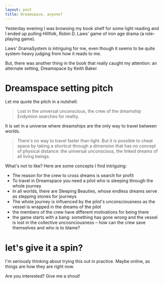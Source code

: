 ```yaml
---
layout: post
title: Dreamspace, anyone?
---
```


Yesterday evening I was browsing my book shelf for some light reading and I ended up pulling Hillfolk, Robin D. Laws' game of iron age drama (a role-playing game).

Laws' DramaSystem is intriguing for me, even though it seems to be quite system-heavy judging from how it reads to me.

But, there was another thing in the book that really caught my attention: an alternate setting, Dreamspace by Keith Baker.

# Dreamspace setting pitch

Let me quote the pitch in a nutshell:

> Lost in the universal unconscious, the crew of the dreamship Endymion searches for reality.

It is set in a universe where dreamships are the only way to travel between worlds.

> There's no way to travel faster than light. But it is possible to cheat space by taking a shortcut through a dimension that has no concept of physical distance: the universal unconscious, the linked dreams of all living beings.

What's not to like? Here are some concepts I find intriguing:

* The reason for the crew to cross dreams is search for profit
* To travel in Dreamspace you need a pilot who is sleeping through the whole journey
* In all worlds, there are Sleeping Beauties, whose endless dreams serve as stepping stones for journeys
* The whole journey is influenced by the pilot's unconsciousness as the vessel is wrapped in the dreams of the pilot
* the members of the crew have different motivations for being there
* the game starts with a bang: something has gone wrong and the vessel is lost in the collective uncosnciousness – how can the crew save themselves and who is to blame?

# let's give it a spin?

I'm seriously thinking about trying this out in practice. Maybe online, as things are how they are right now.

Are you interested? Give me a shout!
